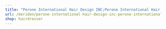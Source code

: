 ```yaml
---
title: "Perone International Hair Design INC;Perone International Hair Design"
url: /meriden/perone-international-hair-design-inc-perone-international-hair-design/
shop: hairdresser
---
```

